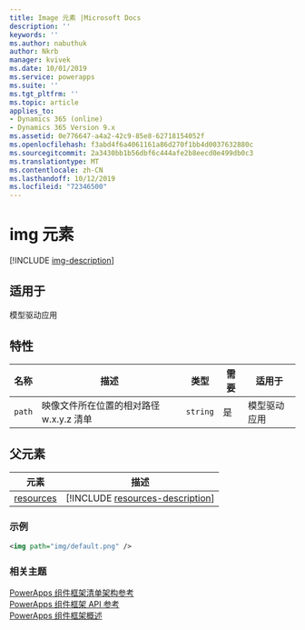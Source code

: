 ```yaml
---
title: Image 元素 |Microsoft Docs
description: ''
keywords: ''
ms.author: nabuthuk
author: Nkrb
manager: kvivek
ms.date: 10/01/2019
ms.service: powerapps
ms.suite: ''
ms.tgt_pltfrm: ''
ms.topic: article
applies_to:
- Dynamics 365 (online)
- Dynamics 365 Version 9.x
ms.assetid: 0e776647-a4a2-42c9-85e8-62718154052f
ms.openlocfilehash: f3abd4f6a4061161a86d270f1bb4d0037632880c
ms.sourcegitcommit: 2a3430bb1b56dbf6c444afe2b8eecd0e499db0c3
ms.translationtype: MT
ms.contentlocale: zh-CN
ms.lasthandoff: 10/12/2019
ms.locfileid: "72346500"
---
```

# <a name="img-element"></a>img 元素

[!INCLUDE [img-description](includes/img-description.md)]

## <a name="available-for"></a>适用于

模型驱动应用

## <a name="attributes"></a>特性

|名称|描述|类型|需要|适用于|
|--|--|--|--|-------|
|`path`|映像文件所在位置的相对路径 w.x.y.z 清单|`string`|是|模型驱动应用|

## <a name="parent-elements"></a>父元素

|元素|描述|
|--|--|
|[resources](resources.md)|[!INCLUDE [resources-description](includes/resources-description.md)]|


### <a name="example"></a>示例

```XML
<img path="img/default.png" />
```

### <a name="related-topics"></a>相关主题

[PowerApps 组件框架清单架构参考](index.md)<br/>
[PowerApps 组件框架 API 参考](../reference/index.md)<br/>
[PowerApps 组件框架概述](../overview.md)